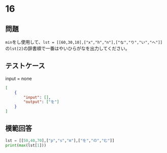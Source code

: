 # 16
## 問題

`min`をし使用して、`lst = [[60,30,10],["x","h","n"],["な","り","い","へ"]]`の`lst[2]`の辞書順で一番はやいひらがなを出力してください。

## テストケース
input = none
```json
[
	{
		"input": [],
		"output": ["を"]
	}
]
```

## 模範回答
```python
lst = [[50,40,70],["p","s","m"],["を","の","む"]]
print(max(lst[1]))
```